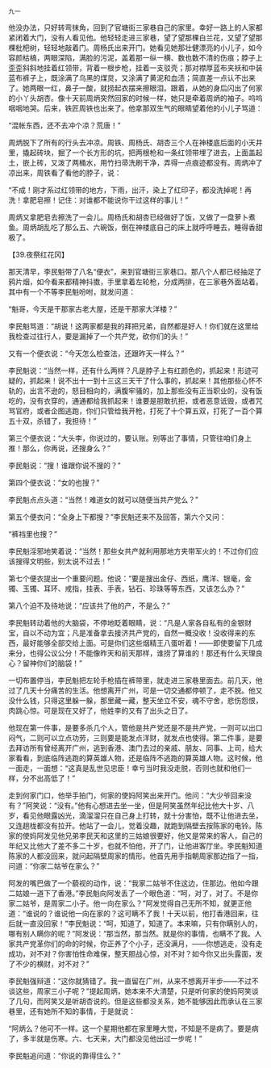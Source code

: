    九一 

   他没办法，只好转弯抹角，回到了官塘街三家巷自己的家里。幸好一路上的人家都紧闭着大门，没有人看见他。他轻轻走进三家巷，望了望那棵白兰花，又望了望那棵枇杷树，轻轻地敲着门。周杨氏出来开门。她看见她那壮健漂亮的小儿子，如今容颜枯槁，两眼深陷，满脸的污泥，盖着那一纵一横、数也数不清的伤痕；脖子上歪歪斜斜地挂着红领带，背着一根步枪，挂着一支驳壳；那对襟厚蓝布夹袄和中装蓝布裤子上，既涂满了乌黑的煤炱，又涂满了黄泥和血渍；简直差一点认不出来了。她两眼一红，鼻子一酸，就捞起衣摆来擦眼泪。跟着，从她的身后闪出了何家的小丫头胡杏。像十天前周炳突然回家的时候一样，她只是牵着周炳的袖子。呜呜咽咽地哭。后来，铁匠周铁也出来了。他拿那双生气的眼睛望着他的小儿子骂道：

   “混帐东西，还不去冲个凉？荒唐！”

   周炳脱下了所有的行头去冲凉。周铁、周杨氏、胡杏三个人在神楼底后面的小天井里，撬起砖块，掘了一个长方形的坑，把两根枪和一条红领带埋了进去，上面盖起土，嵌上砖，又泼了两桶水，用竹扫帚洗刷干净，弄得一点痕迹都没有。周炳冲了凉出来，周铁看了看他的脖子，说：

   “不成！刚才系过红领带的地方，下雨，出汗，染上了红印子，都没洗掉呢！再洗！拿肥皂擦！记住：对谁都不能说你干过这样的事儿！”

   周炳又拿肥皂去擦洗了一会儿。周杨氏和胡杏已经做好了饭，又做了一盘萝卜煮鱼。周炳胡乱吃了那么五、六碗饭，倒在神楼底自己的床上就呼呼睡去，睡得香甜极了。

   【39.夜祭红花冈】

   那天清早，李民魁带了八名“便衣”，来到官塘街三家巷口。那八个人都已经抽足了鸦片烟，如今看来都精神抖擞，手里拿着左轮枪，分成两排，在三家巷外面站着。其中有一个不等李民魁吩咐，就发问道：

   “魁哥，今天是干那家古老大屋，还是干那家大洋楼？”

   李民魁骂道：“胡说！这两家都是我的拜把兄弟，自然都是好人！你们就在这里给我检查过往行人，要是漏掉了一个共产党，砍你们的头！”

   又有一个便衣说：“今天怎么检查法，还跟昨天一样么？”

   李民魁说：“当然一样，还有什么两样？凡是脖子上有红颜色的，抓起来！形迹可疑的，抓起来！说不出十一到十三这三天干了什么事的，抓起来！其他那些心怀不轨的，出言不逊的，怒目相向的，满腹牢骚的，加上那些没有正当职业的，没有饭吃的，没有衣穿的，通通都给我抓起来！谁要是胆敢抗拒，或者恶意诋毁，或者咒骂官府，或者企图逃跑，你们只管给我开枪，打死了十个算五双，打死了一百个算五十双，杀错了，我担待！”

   第三个便衣说：“大头李，你说过的，要认账。别等出了事情，只管往咱们身上推！那么，你再说，还搜身么？”

   李民魁说：“搜！谁跟你说不搜的？”

   第四个便衣说：“女的也搜？”

   李民魁点点头道：“当然！难道女的就可以随便当共产党么？”

   第五个便衣问：“全身上下都搜？”李民魁还来不及回答，第六个又问：

   “裤裆里也搜？”

   李民魁淫邪地笑着说：“当然！那些女共产就利用那地方夹带军火的！不过你们应该搜得文明些，别太说不过去！”

   第七个便衣提出一个重要问题。他说：“要是搜出金仔、西纸，鹰洋、银毫，金镯、玉镯、耳环、戒指，挂表、手表，钻石、珍珠等等东西，又该怎么办？”

   第八个迫不及待地说：“应该共了他的产，不是么？”

   李民魁转动着他的大脑袋，不停地眨着眼睛，说：“凡是人家各自私有的金银财宝，自以不动为宜；凡是准备拿去接济共产党的，自然一概没收！没收得来的东西，最好能够全部交给上面。可是你们这些烟精王八蛋听着！——即使要留下几成来分，也得公议公分！不能像昨天和前天那样，谁捞了算谁的！那还有什么天理良心？留神你们的脑袋！”

   一切布置停当，李民魁把左轮手枪插在裤带里，就走进三家巷里面去。前几天，他过了几天十分痛苦的生活。他想离开广州，可是一切交通都停顿了，走不脱。他又没什么钱，只得这里躲一躲，那里藏一藏，整天坐立不安，魂不守舍，悲伤怨恨，肉跳心惊。可是现在又好了，他姓李的又有了出头之日了。

   他现在第一件事，是要多杀几个人，管他是共产党还是不是共产党，一则可以出口闷气，二则可以立点功劳，三则要是能发点洋财，就发点也使得。第二件事，是要去拜访所有曾经离开广州，逃到香港、澳门去过的亲戚、朋友、同事、上司，给大家看看，到底临阵逃跑的算英雄人物，还是临阵不逃跑的算英雄人物。这时候，他一面走，一面想：“这真是乱世见忠臣！幸亏当时我没走脱，否则也就和他们一样，分不出高低了！”

   走到何家门口，他举手拍门，何家的使妈阿笑出来开门。他问：“大少爷回来没有？”阿笑说：“没有。”他有心想进去坐一坐，但是阿笑虽然年纪比他大十岁、八岁，看见他眼露凶光，滴溜溜只在自己身上打转，就十分害怕，既不让他进去坐，又连趟栊都没有拉开。他站了一会儿，觉着没趣，就跑到隔壁去按陈家的电铃。陈家的使妈阿发见他兄弟李民天和这里的三姑娘很要好，他又是常来的客人，自己的年纪又比他大了差不多二十岁，也就不怕他，开了门，让他进客厅坐。李民魁知道陈家的人都没回来，就问起隔壁周家的情形。他首先用手指朝周家那边指了一指，问道：“你家二姑爷在家么？”

   阿发的嘴巴做了一个藐视的动作，说：“我家二姑爷不住这边，住那边。他如今跟二姑娘一道下了香港。”李民魁向阿发丢了一个眼色道：“呵，对了，对了。不是你家二姑爷，是周家二小子。他一向在家么？”阿发觉得自己无所不知，就更正他道：“谁说的？谁说他一向在家的？这可瞒不了我！十天以前，他打香港回来，往后就一直没回家！”李民魁说：“呵，知道了，知道了。本来嘛，只有你瞒别人的，哪有别人瞒你的呢？”阿发说：“那当然，那当然。就是你的事情，也瞒不了我。人家共产党革你们的命的时候，你正养了个小子，还没满月，——你想逃走，没有走成功，对不对？你害怕性命难保，整天胆战心惊，对不对？如今你又出头露面，发了不少的横财，对不对？”

   李民魁强辩道：“这你就猜错了。我一直留在广州，从来不想离开半步——不过不谈这些，周家三小子呢？”提起周炳，她本来不大清楚，只是听何家的使妈阿笑谈了几句，而阿笑又是听胡杏说的。但是这些都没关系，她不能够因此而承认在三家巷里，还有她所不知的事情，于是就说：

   “阿炳么？他可不一样。这一个星期他都在家里睡大觉，不知是不是病了。要是病了，多半就是伤寒。六、七天来，大门都没见他出过一步呢！”

   李民魁追问道：“你说的靠得住么？”

